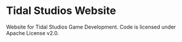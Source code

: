 # Tidal Studios Website

Website for Tidal Studios Game Development. Code is licensed under Apache License v2.0.
